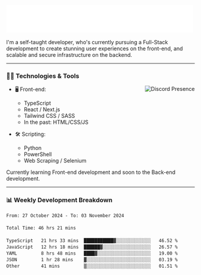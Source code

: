 <img src="assets/wave.svg" alt=":wave:" />

I'm a self-taught developer, who's currently pursuing a Full-Stack development to create stunning user experiences on the front-end, and scalable and secure infrastructure on the backend.

---

### 🧑‍💻 Technologies & Tools

<a href="https://discord.com/users/414304208649453568" target="_blank" rel="nofollow">
   <img src="https://lanyard-profile-readme.vercel.app/api/414304208649453568?idleMessage=Probably%20doing%20something%20else..." alt="Discord Presence" align="right">
</a>

- 🖥️ Front-end:

  - TypeScript
  - React / Next.js
  - Tailwind CSS / SASS
  - In the past: HTML/CSS/JS

- 🛠 Scripting:

  - Python
  - PowerShell
  - Web Scraping / Selenium

Currently learning Front-end development and soon to the Back-end development.

---

### 📊 Weekly Development Breakdown

<!-- ![ccrsxx's GitHub Stats](https://github-readme-stats.vercel.app/api?username=ccrsxx&count_private=true&theme=tokyonight) -->
<!-- ![ccrsxx's Top Langs](https://github-readme-stats.vercel.app/api/top-langs/?username=ccrsxx&hide=lua,java,html&theme=tokyonight) -->

<!--START_SECTION:waka-->

```txt
From: 27 October 2024 - To: 03 November 2024

Total Time: 46 hrs 21 mins

TypeScript   21 hrs 33 mins  ███████████▓░░░░░░░░░░░░░   46.52 %
JavaScript   12 hrs 18 mins  ██████▓░░░░░░░░░░░░░░░░░░   26.57 %
YAML         8 hrs 48 mins   ████▓░░░░░░░░░░░░░░░░░░░░   19.00 %
JSON         1 hr 28 mins    ▓░░░░░░░░░░░░░░░░░░░░░░░░   03.19 %
Other        41 mins         ▒░░░░░░░░░░░░░░░░░░░░░░░░   01.51 %
```

<!--END_SECTION:waka-->
